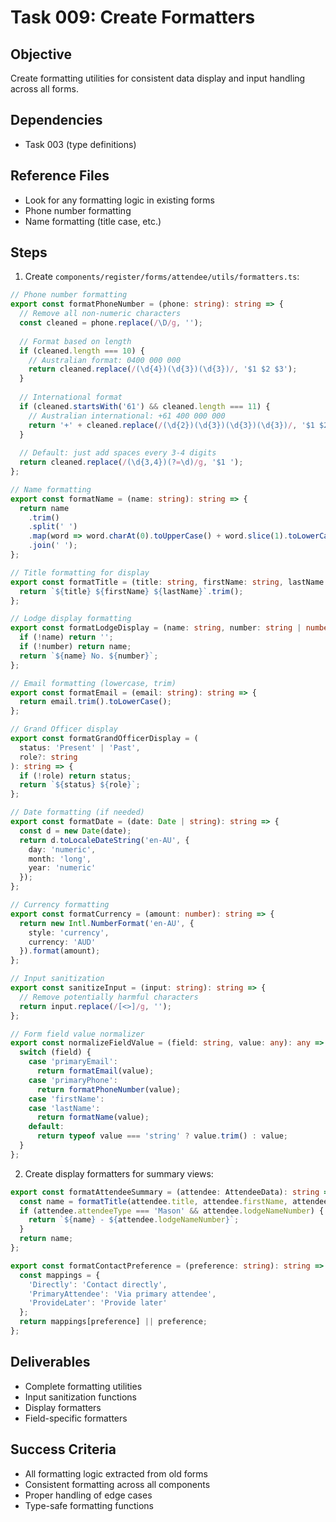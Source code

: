 # Task 009: Create Formatters

## Objective
Create formatting utilities for consistent data display and input handling across all forms.

## Dependencies
- Task 003 (type definitions)

## Reference Files
- Look for any formatting logic in existing forms
- Phone number formatting
- Name formatting (title case, etc.)

## Steps

1. Create `components/register/forms/attendee/utils/formatters.ts`:
```typescript
// Phone number formatting
export const formatPhoneNumber = (phone: string): string => {
  // Remove all non-numeric characters
  const cleaned = phone.replace(/\D/g, '');
  
  // Format based on length
  if (cleaned.length === 10) {
    // Australian format: 0400 000 000
    return cleaned.replace(/(\d{4})(\d{3})(\d{3})/, '$1 $2 $3');
  }
  
  // International format
  if (cleaned.startsWith('61') && cleaned.length === 11) {
    // Australian international: +61 400 000 000
    return '+' + cleaned.replace(/(\d{2})(\d{3})(\d{3})(\d{3})/, '$1 $2 $3 $4');
  }
  
  // Default: just add spaces every 3-4 digits
  return cleaned.replace(/(\d{3,4})(?=\d)/g, '$1 ');
};

// Name formatting
export const formatName = (name: string): string => {
  return name
    .trim()
    .split(' ')
    .map(word => word.charAt(0).toUpperCase() + word.slice(1).toLowerCase())
    .join(' ');
};

// Title formatting for display
export const formatTitle = (title: string, firstName: string, lastName: string): string => {
  return `${title} ${firstName} ${lastName}`.trim();
};

// Lodge display formatting
export const formatLodgeDisplay = (name: string, number: string | number): string => {
  if (!name) return '';
  if (!number) return name;
  return `${name} No. ${number}`;
};

// Email formatting (lowercase, trim)
export const formatEmail = (email: string): string => {
  return email.trim().toLowerCase();
};

// Grand Officer display
export const formatGrandOfficerDisplay = (
  status: 'Present' | 'Past',
  role?: string
): string => {
  if (!role) return status;
  return `${status} ${role}`;
};

// Date formatting (if needed)
export const formatDate = (date: Date | string): string => {
  const d = new Date(date);
  return d.toLocaleDateString('en-AU', {
    day: 'numeric',
    month: 'long',
    year: 'numeric'
  });
};

// Currency formatting
export const formatCurrency = (amount: number): string => {
  return new Intl.NumberFormat('en-AU', {
    style: 'currency',
    currency: 'AUD'
  }).format(amount);
};

// Input sanitization
export const sanitizeInput = (input: string): string => {
  // Remove potentially harmful characters
  return input.replace(/[<>]/g, '');
};

// Form field value normalizer
export const normalizeFieldValue = (field: string, value: any): any => {
  switch (field) {
    case 'primaryEmail':
      return formatEmail(value);
    case 'primaryPhone':
      return formatPhoneNumber(value);
    case 'firstName':
    case 'lastName':
      return formatName(value);
    default:
      return typeof value === 'string' ? value.trim() : value;
  }
};
```

2. Create display formatters for summary views:
```typescript
export const formatAttendeeSummary = (attendee: AttendeeData): string => {
  const name = formatTitle(attendee.title, attendee.firstName, attendee.lastName);
  if (attendee.attendeeType === 'Mason' && attendee.lodgeNameNumber) {
    return `${name} - ${attendee.lodgeNameNumber}`;
  }
  return name;
};

export const formatContactPreference = (preference: string): string => {
  const mappings = {
    'Directly': 'Contact directly',
    'PrimaryAttendee': 'Via primary attendee',
    'ProvideLater': 'Provide later'
  };
  return mappings[preference] || preference;
};
```

## Deliverables
- Complete formatting utilities
- Input sanitization functions
- Display formatters
- Field-specific formatters

## Success Criteria
- All formatting logic extracted from old forms
- Consistent formatting across all components
- Proper handling of edge cases
- Type-safe formatting functions